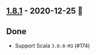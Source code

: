 ## [1.8.1](https://github.com/Kevin-Lee/effectie/issues?utf8=%E2%9C%93&q=is%3Aissue+is%3Aclosed+milestone%3A%22milestone14%22) - 2020-12-25 🎄

## Done
* Support Scala `3.0.0-M3` (#174)
